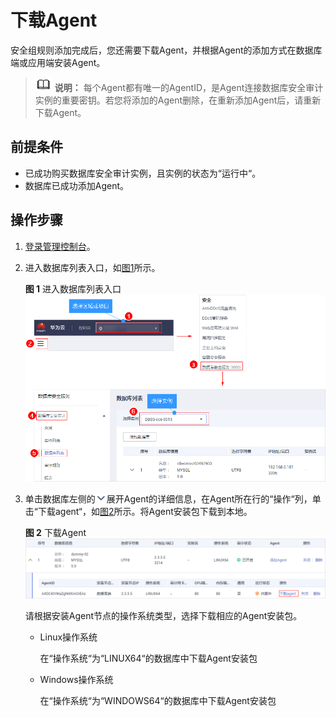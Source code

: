 # 下载Agent<a name="dbss_01_0322"></a>

安全组规则添加完成后，您还需要下载Agent，并根据Agent的添加方式在数据库端或应用端安装Agent。

>![](public_sys-resources/icon-note.gif) **说明：** 
>每个Agent都有唯一的AgentID，是Agent连接数据库安全审计实例的重要密钥。若您将添加的Agent删除，在重新添加Agent后，请重新下载Agent。

## 前提条件<a name="section070891116319"></a>

-   已成功购买数据库安全审计实例，且实例的状态为“运行中“。
-   数据库已成功添加Agent。

## 操作步骤<a name="section1568164924617"></a>

1.  [登录管理控制台](https://console.huaweicloud.com/?locale=zh-cn)。
2.  进入数据库列表入口，如[图1](#fig4113181714197)所示。

    **图 1**  进入数据库列表入口<a name="fig4113181714197"></a>  
    ![](figures/进入数据库列表入口.png "进入数据库列表入口")

3.  单击数据库左侧的![](figures/icon-drop-0.png)展开Agent的详细信息，在Agent所在行的“操作“列，单击“下载agent“，如[图2](#fig1470611221310)所示。将Agent安装包下载到本地。

    **图 2**  下载Agent<a name="fig1470611221310"></a>  
    ![](figures/下载Agent.png "下载Agent")

    请根据安装Agent节点的操作系统类型，选择下载相应的Agent安装包。

    -   Linux操作系统

        在“操作系统“为“LINUX64“的数据库中下载Agent安装包

    -   Windows操作系统

        在“操作系统“为“WINDOWS64“的数据库中下载Agent安装包



